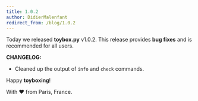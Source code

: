 ```yaml
---
title: 1.0.2
author: DidierMalenfant
redirect_from: /blog/1.0.2
---
```

Today we released **toybox.py** v1.0.2. This release provides **bug fixes** and is recommended for all users.

**CHANGELOG:**
- Cleaned up the output of `info` and `check` commands.

Happy **toyboxing**!

With ❤️ from Paris, France.
